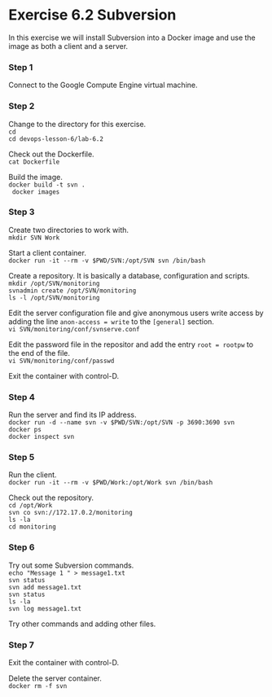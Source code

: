 # Exercise 6.2 Subversion

In this exercise we will install Subversion into a Docker image and
use the image as both a client and a server.

### Step 1

Connect to the Google Compute Engine virtual machine.

### Step 2

Change to the directory for this exercise.  
`cd`  
`cd devops-lesson-6/lab-6.2`  

Check out the Dockerfile.  
`cat Dockerfile`  

Build the image.  
`docker build -t svn .`  
` docker images`  

### Step 3

Create two directories to work with.  
`mkdir SVN Work`  

Start a client container.  
`docker run -it --rm -v $PWD/SVN:/opt/SVN svn /bin/bash`  

Create a repository. It is basically a database, configuration and scripts.   
`mkdir /opt/SVN/monitoring`  
`svnadmin create /opt/SVN/monitoring`  
`ls -l /opt/SVN/monitoring`  

Edit the server configuration file and give anonymous users write access by adding the line `anon-access = write` to the `[general]` section.  
`vi SVN/monitoring/conf/svnserve.conf`  

Edit the password file in the repositor and add the entry `root = rootpw` to the end of the file.  
`vi SVN/monitoring/conf/passwd`  

Exit the container with control-D.  

### Step 4

Run the server and find its IP address.  
`docker run -d --name svn -v $PWD/SVN:/opt/SVN -p 3690:3690 svn`  
`docker ps`  
`docker inspect svn`  

### Step 5

Run the client.  
`docker run -it --rm -v $PWD/Work:/opt/Work svn /bin/bash`  

Check out the repository.  
`cd /opt/Work`  
`svn co svn://172.17.0.2/monitoring`  
`ls -la`  
`cd monitoring`  

### Step 6

Try out some Subversion commands.  
`echo "Message 1 " > message1.txt`  
`svn status`  
`svn add message1.txt`  
`svn status`  
`ls -la`  
`svn log message1.txt`  

Try other commands and adding other files.

### Step 7

Exit the container with control-D.

Delete the server container.  
`docker rm -f svn`  


